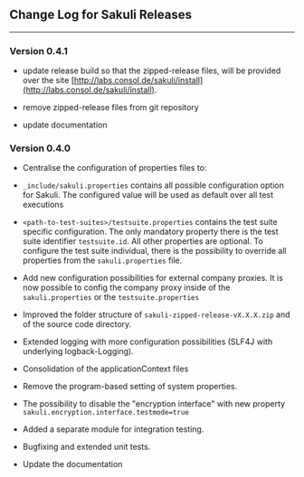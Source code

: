 ## Change Log for Sakuli Releases

- - - 

### Version 0.4.1
* update release build so that the zipped-release files, will be provided over the site [http://labs.consol.de/sakuli/install](http://labs.consol.de/sakuli/install).

* remove zipped-release files from git repository

* update documentation

### Version 0.4.0
* Centralise the configuration of properties files to:
 * `_include/sakuli.properties` contains all possible configuration option for Sakuli. The configured value will be used
 as default over all test executions
 * `<path-to-test-suites>/testsuite.properties` contains the test suite specific configuration. The only mandatory
  property there is the test suite identifier `testsuite.id`. All other properties are optional. To configure the
  test suite individual, there is the possibility to override all properties from the `sakuli.properties` file.
 
* Add new configuration possibilities for external company proxies. It is now possible to config the company proxy
inside of the `sakuli.properties` or the `testsuite.properties`

* Improved the folder structure of `sakuli-zipped-release-vX.X.X.zip` and of the source code directory.
 
* Extended logging with more configuration possibilities (SLF4J with underlying logback-Logging).

* Consolidation of the applicationContext files

* Remove the program-based setting of system properties. 

* The possibility to disable the "encryption interface" with new property `sakuli.encryption.interface.testmode=true` 

* Added a separate module for integration testing.

* Bugfixing and extended unit tests.
  
* Update the documentation